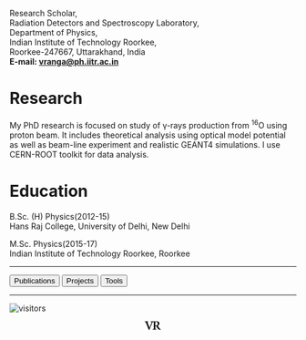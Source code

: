 Research Scholar,\
Radiation Detectors and Spectroscopy Laboratory,\
Department of Physics,\
Indian Institute of Technology Roorkee,\
Roorkee-247667, Uttarakhand, India\
**E-mail: vranga@ph.iitr.ac.in**

# Research
My PhD research is focused on study of &gamma;-rays production from <sup>16</sup>O using proton beam. It includes theoretical analysis using optical model potential as well as beam-line experiment and realistic GEANT4 simulations. I use CERN-ROOT toolkit for data analysis.

# Education
B.Sc. (H) Physics(2012-15)\
Hans Raj College, University of Delhi, New Delhi

M.Sc. Physics(2015-17)\
Indian Institute of Technology Roorkee, Roorkee

---
<a href="publ">
<input type=button value="Publications"></a>
<a href="proj">
<input type=button value="Projects"></a>
<a href="tools">
<input type=button value="Tools"></a>

---
![visitors](https://visitor-badge.glitch.me/badge?page_id=rangavirender.site)

<p align="center">
<img src="logo_v1.png" width="30">
</p>
